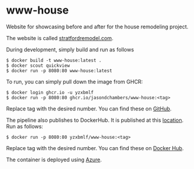 # www-house
Website for showcasing before and after for the house remodeling project.

The website is called [stratfordremodel.com](https://stratfordremodel.com).

During development, simply build and run as follows

    $ docker build -t www-house:latest .
    $ docker scout quickview
    $ docker run -p 8080:80 www-house:latest

To run, you can simply pull down the image from GHCR:

    $ docker login ghcr.io -u yzxbmlf
    $ docker run -p 8080:80 ghcr.io/jasondchambers/www-house:<tag>

Replace tag with the desired number. You can find these on [GitHub](https://github.com/jasondchambers/www-house/pkgs/container/www-house).

The pipeline also publishes to DockerHub. It is published at this [location](https://hub.docker.com/repository/docker/yzxbmlf/www-house/general). Run as follows:

    $ docker run -p 8080:80 yzxbmlf/www-house:<tag>

Replace tag with the desired number. You can find these on [Docker Hub](https://hub.docker.com/repository/docker/yzxbmlf/www-house/general).

The container is deployed using [Azure](https://portal.azure.com/#home).
